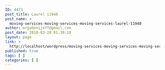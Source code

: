 ```yaml
---
ID: 4473
post_title: Laurel 11948
post_name: >
  moving-services-moving-services-moving-services-laurel-11948
author: mrgabonijeff@gmail.com
post_date: 2018-03-28 01:38:18
layout: page
link: >
  http://localhost/wordpress/moving-services-moving-services-moving-services-laurel-11948/
published: true
tags: [ ]
categories: [ ]
---
```

